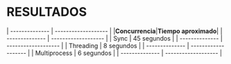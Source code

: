 # RESULTADOS

| -------------- | ------------------- |
|**Concurrencia**|**Tiempo aproximado**|
| -------------- | ------------------- |
|      Sync      |      45 segundos    |
| -------------- | ------------------- |
|   Threading    |      8 segundos     |
| -------------- | ------------------- |
|  Multiprocess  |      6 segundos     |
| -------------- | ------------------- |




